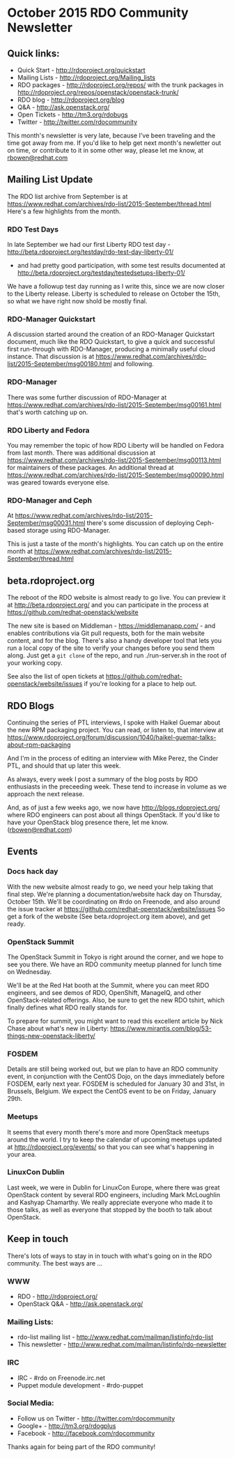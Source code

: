 # October 2015 RDO Community Newsletter 

## Quick links:

* Quick Start - http://rdoproject.org/quickstart
* Mailing Lists - http://rdoproject.org/Mailing_lists
* RDO packages - http://rdoproject.org/repos/ with the trunk packages in http://rdoproject.org/repos/openstack/openstack-trunk/
* RDO blog - http://rdoproject.org/blog
* Q&A - http://ask.openstack.org/
* Open Tickets - http://tm3.org/rdobugs
* Twitter - http://twitter.com/rdocommunity

This month's newsletter is very late, because I've been traveling and
the time got away from me. If you'd like to help get next month's
newletter out on time, or contribute to it in some other way, please
let me know, at rbowen@redhat.com


## Mailing List Update 

The RDO list archive from September is at
https://www.redhat.com/archives/rdo-list/2015-September/thread.html
Here's a few highlights from the month.

### RDO Test Days 

In late September we had our first Liberty RDO test day -
http://beta.rdoproject.org/testday/rdo-test-day-liberty-01/
- and had pretty good participation, with some test results documented
at http://beta.rdoproject.org/testday/testedsetups-liberty-01/

We have a followup test day running as I write this, since we are now
closer to the Liberty release. Liberty is scheduled to release on
October the 15th, so what we have right now shold be mostly final.

### RDO-Manager Quickstart 

A discussion started around the creation of an RDO-Manager Quickstart
document, much like the RDO Quickstart, to give a quick and successful
first run-through with RDO-Manager, producing a minimally useful cloud
instance. That discussion is at
https://www.redhat.com/archives/rdo-list/2015-September/msg00180.html
and following.

### RDO-Manager 

There was some further discussion of RDO-Manager at
https://www.redhat.com/archives/rdo-list/2015-September/msg00161.html
that's worth catching up on.

### RDO Liberty and Fedora 

You may remember the topic of how RDO Liberty will be handled on
Fedora from last month. There was additional discussion at
https://www.redhat.com/archives/rdo-list/2015-September/msg00113.html
for maintainers of these packages. An additional thread at
https://www.redhat.com/archives/rdo-list/2015-September/msg00090.html
was geared towards everyone else.

### RDO-Manager and Ceph 

At https://www.redhat.com/archives/rdo-list/2015-September/msg00031.html
there's some discussion of deploying Ceph-based storage using
RDO-Manager.


This is just a taste of the month's highlights. You can catch up on
the entire month at
https://www.redhat.com/archives/rdo-list/2015-September/thread.html


## beta.rdoproject.org 

The reboot of the RDO website is almost ready to go live. You can
preview it at http://beta.rdoproject.org/ and you can participate in
the process at https://github.com/redhat-openstack/website

The new site is based on Middleman - https://middlemanapp.com/ - and
enables contributions via Git pull requests, both for the main website
content, and for the blog. There's also a handy developer tool that
lets you run a local copy of the site to verify your changes before
you send them along. Just get a `git clone` of the repo, and 
run ./run-server.sh in the root of your working copy.

See also the list of open tickets at
https://github.com/redhat-openstack/website/issues if you're looking
for a place to help out.


## RDO Blogs 

Continuing the series of PTL interviews, I spoke with Haikel Guemar
about the new RPM packaging project. You can read, or listen to, that
interview at
https://www.rdoproject.org/forum/discussion/1040/haikel-guemar-talks-about-rpm-packaging

And I'm in the process of editing an interview with Mike Perez, the
Cinder PTL, and should that up later this week.

As always, every week I post a summary of the blog posts by RDO
enthusiasts in the preceeding week. These tend to increase in volume
as we approach the next release.

And, as of just a few weeks ago, we now have
http://blogs.rdoproject.org/ where RDO engineers can post about all
things OpenStack. If you'd like to have your OpenStack blog presence
there, let me know. (rbowen@redhat.com)


## Events 

### Docs hack day 

With the new website almost ready to go, we need your help taking that
final step. We're planning a documentation/website hack day on
Thursday, October 15th. We'll be coordinating on #rdo on Freenode, and
also around the issue tracker at
https://github.com/redhat-openstack/website/issues  So get a fork of
the website (See beta.rdoproject.org item above), and get ready.

### OpenStack Summit 

The OpenStack Summit in Tokyo is right around the corner, and we hope
to see you there. We have an RDO community meetup planned for lunch
time on Wednesday.

We'll be at the Red Hat booth at the Summit, where you can meet RDO
engineers, and see demos of RDO, OpenShift, ManageIQ, and other
OpenStack-related offerings. Also, be sure to get the new RDO tshirt,
which finally defines what RDO really stands for.

To prepare for summit, you might want to read this excellent article
by Nick Chase about what's new in Liberty:
https://www.mirantis.com/blog/53-things-new-openstack-liberty/

### FOSDEM 

Details are still being worked out, but we plan to have an RDO
community event, in conjunction with the CentOS Dojo, on the days
immediately before FOSDEM, early next year. FOSDEM is scheduled for
January 30 and 31st, in Brussels, Belgium. We expect the CentOS event
to be on Friday, January 29th.

### Meetups 

It seems that every month there's more and more OpenStack meetups
around the world. I try to keep the calendar of upcoming meetups
updated at http://rdoproject.org/events/ so that you can see what's
happening in your area.

### LinuxCon Dublin 

Last week, we were in Dublin for LinuxCon Europe, where there was
great OpenStack content by several RDO engineers, including Mark
McLoughlin and Kashyap Chamarthy. We really appreciate everyone who
made it to those talks, as well as everyone that stopped by the booth
to talk about OpenStack.

## Keep in touch 

There's lots of ways to stay in in touch with what's going on in the
RDO community. The best ways are ...

### WWW 
* RDO - http://rdoproject.org/
* OpenStack Q&A - http://ask.openstack.org/ 

### Mailing Lists: 
* rdo-list mailing list - http://www.redhat.com/mailman/listinfo/rdo-list 
* This newsletter - http://www.redhat.com/mailman/listinfo/rdo-newsletter 

### IRC 
* IRC - #rdo on Freenode.irc.net
* Puppet module development - #rdo-puppet

### Social Media: 
* Follow us on Twitter - http://twitter.com/rdocommunity 
* Google+ - http://tm3.org/rdogplus 
* Facebook - http://facebook.com/rdocommunity

Thanks again for being part of the RDO community!


